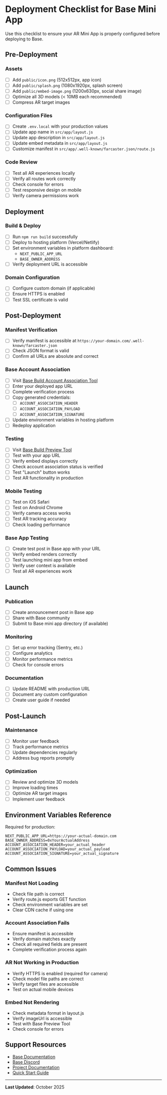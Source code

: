 # Deployment Checklist for Base Mini App

Use this checklist to ensure your AR Mini App is properly configured before deploying to Base.

## Pre-Deployment

### Assets
- [ ] Add `public/icon.png` (512x512px, app icon)
- [ ] Add `public/splash.png` (1080x1920px, splash screen)
- [ ] Add `public/embed-image.png` (1200x630px, social share image)
- [ ] Optimize all 3D models (< 10MB each recommended)
- [ ] Compress AR target images

### Configuration Files
- [ ] Create `.env.local` with your production values
- [ ] Update app name in `src/app/layout.js`
- [ ] Update app description in `src/app/layout.js`
- [ ] Update embed metadata in `src/app/layout.js`
- [ ] Customize manifest in `src/app/.well-known/farcaster.json/route.js`

### Code Review
- [ ] Test all AR experiences locally
- [ ] Verify all routes work correctly
- [ ] Check console for errors
- [ ] Test responsive design on mobile
- [ ] Verify camera permissions work

## Deployment

### Build & Deploy
- [ ] Run `npm run build` successfully
- [ ] Deploy to hosting platform (Vercel/Netlify)
- [ ] Set environment variables in platform dashboard:
  - `NEXT_PUBLIC_APP_URL`
  - `BASE_OWNER_ADDRESS`
- [ ] Verify deployment URL is accessible

### Domain Configuration
- [ ] Configure custom domain (if applicable)
- [ ] Ensure HTTPS is enabled
- [ ] Test SSL certificate is valid

## Post-Deployment

### Manifest Verification
- [ ] Verify manifest is accessible at `https://your-domain.com/.well-known/farcaster.json`
- [ ] Check JSON format is valid
- [ ] Confirm all URLs are absolute and correct

### Base Account Association
- [ ] Visit [Base Build Account Association Tool](https://base.org/build/account-association)
- [ ] Enter your deployed app URL
- [ ] Complete verification process
- [ ] Copy generated credentials:
  - [ ] `ACCOUNT_ASSOCIATION_HEADER`
  - [ ] `ACCOUNT_ASSOCIATION_PAYLOAD`
  - [ ] `ACCOUNT_ASSOCIATION_SIGNATURE`
- [ ] Update environment variables in hosting platform
- [ ] Redeploy application

### Testing
- [ ] Visit [Base Build Preview Tool](https://base.org/build/preview)
- [ ] Test with your app URL
- [ ] Verify embed displays correctly
- [ ] Check account association status is verified
- [ ] Test "Launch" button works
- [ ] Test AR functionality in production

### Mobile Testing
- [ ] Test on iOS Safari
- [ ] Test on Android Chrome
- [ ] Verify camera access works
- [ ] Test AR tracking accuracy
- [ ] Check loading performance

### Base App Testing
- [ ] Create test post in Base app with your URL
- [ ] Verify embed renders correctly
- [ ] Test launching mini app from embed
- [ ] Verify user context is available
- [ ] Test all AR experiences work

## Launch

### Publication
- [ ] Create announcement post in Base app
- [ ] Share with Base community
- [ ] Submit to Base mini app directory (if available)

### Monitoring
- [ ] Set up error tracking (Sentry, etc.)
- [ ] Configure analytics
- [ ] Monitor performance metrics
- [ ] Check for console errors

### Documentation
- [ ] Update README with production URL
- [ ] Document any custom configuration
- [ ] Create user guide if needed

## Post-Launch

### Maintenance
- [ ] Monitor user feedback
- [ ] Track performance metrics
- [ ] Update dependencies regularly
- [ ] Address bug reports promptly

### Optimization
- [ ] Review and optimize 3D models
- [ ] Improve loading times
- [ ] Optimize AR target images
- [ ] Implement user feedback

## Environment Variables Reference

Required for production:

```env
NEXT_PUBLIC_APP_URL=https://your-actual-domain.com
BASE_OWNER_ADDRESS=0xYourActualAddress
ACCOUNT_ASSOCIATION_HEADER=your_actual_header
ACCOUNT_ASSOCIATION_PAYLOAD=your_actual_payload
ACCOUNT_ASSOCIATION_SIGNATURE=your_actual_signature
```

## Common Issues

### Manifest Not Loading
- Check file path is correct
- Verify route.js exports GET function
- Check environment variables are set
- Clear CDN cache if using one

### Account Association Fails
- Ensure manifest is accessible
- Verify domain matches exactly
- Check all required fields are present
- Complete verification process again

### AR Not Working in Production
- Verify HTTPS is enabled (required for camera)
- Check model file paths are correct
- Verify target files are accessible
- Test on actual mobile devices

### Embed Not Rendering
- Check metadata format in layout.js
- Verify imageUrl is accessible
- Test with Base Preview Tool
- Check console for errors

## Support Resources

- [Base Documentation](https://docs.base.org/)
- [Base Discord](https://discord.gg/base)
- [Project Documentation](./BASE_MINI_APP_SETUP.md)
- [Quick Start Guide](./QUICKSTART.md)

---

**Last Updated**: October 2025
